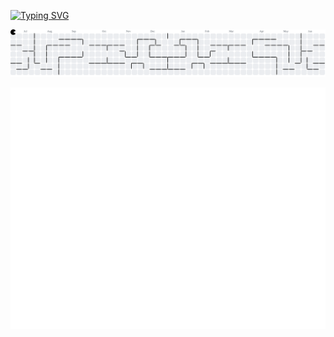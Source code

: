 <!-- Introduction -->
[![Typing SVG](https://readme-typing-svg.herokuapp.com?font=Fira+Code&size=34&pause=1000&color=E1983C&width=1000&height=60&lines=Hi%2C+I'm+Lara+Morningstar+(Full+Stack+Developer))](https://git.io/typing-svg)

<div align="center">
<picture>
  <source media="(prefers-color-scheme: dark)" srcset="https://raw.githubusercontent.com/larajmorningstar/larajmorningstar/output/pacman-contribution-graph-dark.svg">
  <source media="(prefers-color-scheme: light)" srcset="https://raw.githubusercontent.com/larajmorningstar/larajmorningstar/output/pacman-contribution-graph.svg">
  <img alt="pacman contribution graph" src="https://raw.githubusercontent.com/larajmorningstar/larajmorningstar/output/pacman-contribution-graph.svg">
</picture>

![Metrics](/github-metrics.svg)
</div>

<!-- <picture>
  <source media="(prefers-color-scheme: dark)" srcset="https://raw.githubusercontent.com/larajmorningstar/larajmorningstar/output/github-snake-dark.svg" />
  <source media="(prefers-color-scheme: light)" srcset="https://raw.githubusercontent.com/larajmorningstar/larajmorningstar/output/github-snake.svg" />
  <img alt="github-snake" src="https://raw.githubusercontent.com/larajmorningstar/larajmorningstar/output/github-snake.svg" />
</picture> -->
